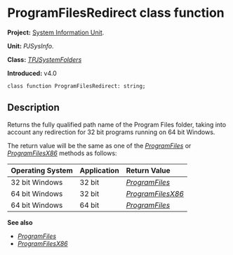 <a href='Hidden comment: 
$Rev$
$Date$
'></a>

# ProgramFilesRedirect class function #

**Project:** [System Information Unit](SystemInformationUnit.md).

**Unit:** _PJSysInfo_.

**Class:** _[TPJSystemFolders](TPJSystemFolders.md)_

**Introduced:** v4.0

```
class function ProgramFilesRedirect: string;
```

## Description ##

Returns the fully qualified path name of the Program Files folder, taking into account any redirection for 32 bit programs running on 64 bit Windows.

The return value will be the same as one of the _[ProgramFiles](TPJSystemFoldersProgramFiles.md)_ or _[ProgramFilesX86](TPJSystemFoldersProgramFilesX86.md)_ methods as follows:

| Operating System | Application | Return Value |
|:-----------------|:------------|:-------------|
| 32 bit Windows | 32 bit | _[ProgramFiles](TPJSystemFoldersProgramFiles.md)_ |
| 64 bit Windows | 32 bit | _[ProgramFilesX86](TPJSystemFoldersProgramFilesX86.md)_ |
| 64 bit Windows | 64 bit | _[ProgramFiles](TPJSystemFoldersProgramFiles.md)_ |

**See also**
  * _[ProgramFiles](TPJSystemFoldersProgramFiles.md)_
  * _[ProgramFilesX86](TPJSystemFoldersProgramFilesX86.md)_